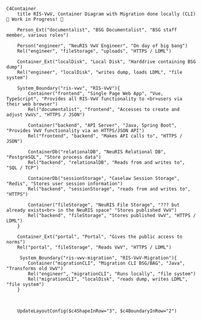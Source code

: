 <!-- Additional Macros (based on context diagram macros):
    Container(alias, label, ?techn, ?descr, ?sprite, ?tags, ?link, ?baseShape)
    ContainerDb(alias, label, ?techn, ?descr, ?sprite, ?tags, ?link)
    ContainerQueue(alias, label, ?techn, ?descr, ?sprite, ?tags, ?link)
    Container_Ext(alias, label, ?techn, ?descr, ?sprite, ?tags, ?link, ?baseShape)
    ContainerDb_Ext(alias, label, ?techn, ?descr, ?sprite, ?tags, ?link)
    ContainerQueue_Ext(alias, label, ?techn, ?descr, ?sprite, ?tags, ?link)
    Container_Boundary(alias, label, ?tags, ?link)
 -->

```mermaid
C4Container
    title RIS-VwV, Container Diagram with Migration done locally (CLI) 🚧 Work in Progress! 🚧

    Person_Ext("documentalist", "BSG Documentalist", "BSG staff member, various roles")

    Person("engineer", "NeuRIS VwV Engineer", "On day of big bang")
    Rel("engineer", "fileStorage", "uploads", "HTTPS / LDML")
    
    Container_Ext("localDisk", "Local Disk", "Harddrive containing BSG dump")
    Rel("engineer", "localDisk", "writes dump, loads LDML", "file system")

    System_Boundary("ris-vwv", "RIS-VwV"){
        Container("frontend", "Single Page Web App", "Vue, TypeScript", "Provides all RIS-VwV functionality to <br>users via their web browser")
        Rel("documentalist", "frontend", "Accesses to create and adjust VwVs", "HTTPS / JSON")

        Container("backend", "API Server", "Java, Spring Boot", "Provides VwV functionality via an HTTPS/JSON API")
        Rel("frontend", "backend", "Makes API calls to", "HTTPS / JSON")

        ContainerDb("relationalDB", "NeuRIS Relational DB", "PostgreSQL", "Store process data")
        Rel("backend", "relationalDB", "Reads from and writes to", "SQL / TCP")

        ContainerDb("sessionStorage", "Caselaw Session Storage", "Redis", "Stores user session information")
        Rel("backend", "sessionStorage", "reads from and writes to", "HTTPS")

        Container("fileStorage", "NeuRIS File Storage", "??? but already exists<br> in the NeuRIS space" "Stores published VwV")
        Rel("backend", "fileStorage", "Stores published VwV", "HTTPS / LDML")
    }

    Container_Ext("portal", "Portal", "Gives the public access to norms")
    Rel("portal", "fileStorage", "Reads VwV", "HTTPS / LDML")

     System_Boundary("ris-vwv-migration", "RIS-VwV-Migration"){
        Container("migrationCLI", "Migration CLI BSG/BAG", "Java", "Transforms old VwV")
        Rel("engineer", "migrationCLI", "Runs locally", "file system")
        Rel("migrationCLI", "localDisk", "reads dump, writes LDML", "file system")
    }



    UpdateLayoutConfig($c4ShapeInRow="3", $c4BoundaryInRow="2")
```
